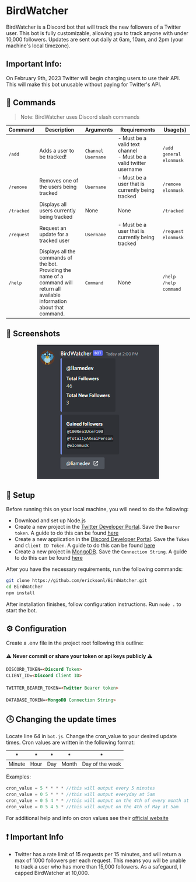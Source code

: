 # BirdWatcher

BirdWatcher is a Discord bot that will track the new followers of a Twitter user. This bot is fully customizable, allowing you to track anyone with under 10,000 followers. Updates are sent out daily at 6am, 10am, and 2pm (your machine's local timezone).

## Important Info:

On February 9th, 2023 Twitter will begin charging users to use their API. This will make this bot unusable without paying for Twitter's API.

## 📝 Commands

> Note: BirdWatcher uses Discord slash commands

| Command | Description | Arguments | Requirements | Usage(s) |
| --- | --- | --- | --- | --- |
| `/add` | Adds a user to be tracked! | `Channel` <br /> `Username` | - Must be a valid text channel <br /> - Must be a valid twitter username | `/add general elonmusk`
| `/remove` | Removes one of the users being tracked | `Username` | - Must be a user that is currently being tracked | `/remove elonmusk`
| `/tracked` | Displays all users currently being tracked | None | None | `/tracked`
| `/request` | Request an update for a tracked user | `Username` | - Must be a user that is currently being tracked | `/request elonmusk`
| `/help` | Displays all the commands of the bot. <br /> Providing the name of a command will return all available information about that command. | `Command` | None | `/help` <br /> `/help command`

## 📸 Screenshots

<p align="center">
  <img src="https://github.com/ericksonl/BirdWatcher/blob/main/assets/DailyUpdate.PNG">
</p>


## 🚀 Setup

Before running this on your local machine, you will need to do the following:

* Download and set up Node.js
* Create a new project in the [Twitter Developer Portal](https://developer.twitter.com/en/portal/dashboard). Save the `Bearer token`. A guide to do this can be found [here](https://discordjs.guide/preparations/setting-up-a-bot-application.html#creating-your-bot)
* Create a new application in the [Discord Developer Portal](https://discord.com/developers/applications). Save the `Token` and `Client ID Token`. A guide to do this can be found [here](https://developer.twitter.com/en/docs/projects/overview#:~:text=To%20create%20a%20Project%2C%20click,%2C%20description%2C%20and%20use%20case.)
* Create a new project in [MongoDB](https://cloud.mongodb.com/). Save the `Connection String`. A guide to do this can be found [here](https://www.mongodb.com/docs/cloud-manager/tutorial/manage-projects/)

After you have the necessary requirements, run the following commands:

```sh
git clone https://github.com/ericksonl/BirdWatcher.git
cd BirdWatcher
npm install
```

After installation finishes, follow configuration instructions. Run `node .` to start the bot.

## ⚙️ Configuration
Create a .env file in the project root following this outline:

#### ⚠️ Never commit or share your token or api keys publicly ⚠️

```html
DISCORD_TOKEN=<Discord Token>
CLIENT_ID=<Discord Client ID>

TWITTER_BEARER_TOKEN=<Twitter Bearer token>

DATABASE_TOKEN=<MongoDB Connection String>
```

## 🕒 Changing the update times
Locate line 64 in `bot.js`. Change the cron_value to your desired update times. Cron values are written in the following format:

| * | * | * | * | * |
| --- | --- | --- | --- | --- |
| Minute | Hour | Day | Month | Day of the week

Examples: 
```js
cron_value = 5 * * * * //this will output every 5 minutes
cron_value = 0 5 * * * //this will output everyday at 5am
cron_value = 0 5 4 * * //this will output on the 4th of every month at 5am
cron_value = 0 5 4 5 * //this will output on the 4th of May at 5am
```

For additional help and info on cron values see their [official website](https://crontab.guru/)

## ❗ Important Info

* Twitter has a rate limit of 15 requests per 15 minutes, and will return a max of 1000 followers per each request. This means you will be unable to track a user who has more than 15,000 followers. As a safegaurd, I capped BirdWatcher at 10,000.

